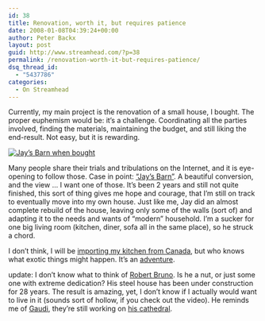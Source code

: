 ```yaml
---
id: 38
title: Renovation, worth it, but requires patience
date: 2008-01-08T04:39:24+00:00
author: Peter Backx
layout: post
guid: http://www.streamhead.com/?p=38
permalink: /renovation-worth-it-but-requires-patience/
dsq_thread_id:
  - "5437786"
categories:
  - On Streamhead
---
```

Currently, my main project is the renovation of a small house, I bought. The proper euphemism would be: it&#8217;s a challenge. Coordinating all the parties involved, finding the materials, maintaining the budget, and still liking the end-result. Not easy, but it is rewarding.

[![Jay’s Barn when bought](http://www.streamhead.com/wp-content/uploads/2008/01/img_1882.thumbnail.jpg)](http://www.streamhead.com/wp-content/uploads/2008/01/img_1882.jpg "Jay’s Barn when bought")

Many people share their trials and tribulations on the Internet, and it is eye-opening to follow those. Case in point: [&#8220;Jay&#8217;s Barn&#8221;](http://www.verbier-technologies.ch/jason/Site/October%2022%202005.html). A beautiful conversion, and the view &#8230; I want one of those. It&#8217;s been 2 years and still not quite finished, this sort of thing gives me hope and courage, that I&#8217;m still on track to eventually move into my own house. Just like me, Jay did an almost complete rebuild of the house, leaving only some of the walls (sort of) and adapting it to the needs and wants of &#8220;modern&#8221; household. I&#8217;m a sucker for one big living room (kitchen, diner, sofa all in the same place), so he struck a chord.

I don&#8217;t think, I will be [importing my kitchen from Canada](http://www.flickr.com/photos/8028269@N06/sets/72157603143583515/), but who knows what exotic things might happen. It&#8217;s an [adventure](http://www.ifarchive.org/).

update: I don&#8217;t know what to think of [Robert Bruno](http://www.robertbruno.com/). Is he a nut, or just some one with extreme dedication? His steel house has been under construction for 28 years. The result is amazing, yet, I don&#8217;t know if I actually would want to live in it (sounds sort of hollow, if you check out the video). He reminds me of [Gaudi](http://en.wikipedia.org/wiki/Antoni_Gaud%C3%AD), they&#8217;re still working on [his cathedral](http://www.sagradafamilia.org/).

<!-- AddThis Advanced Settings generic via filter on the_content -->

<!-- AddThis Share Buttons generic via filter on the_content -->